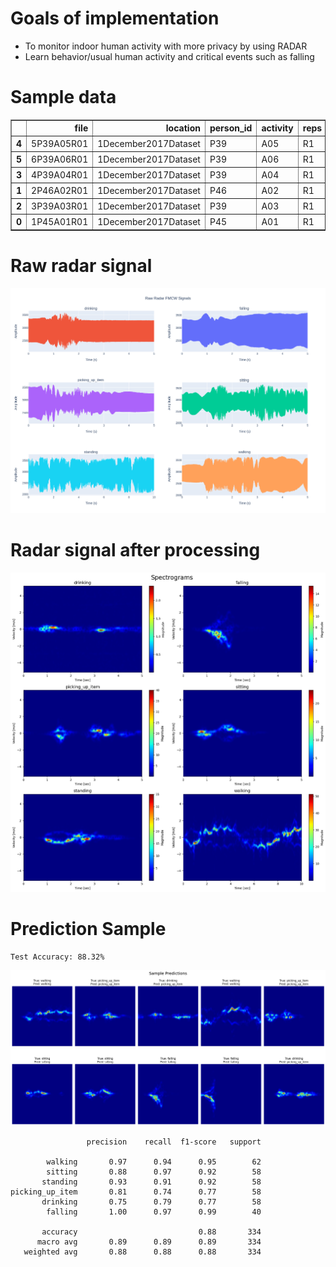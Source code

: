 # Goals of implementation
- To monitor indoor human activity with more privacy by using RADAR
- Learn behavior/usual human activity and critical events such as falling

# Sample data
<div>
<table border="1" class="dataframe">
  <thead>
    <tr style="text-align: right;">
      <th></th>
      <th>file</th>
      <th>location</th>
      <th>person_id</th>
      <th>activity</th>
      <th>reps</th>
      <th>complex_cnt</th>
      <th>duration</th>
      <th>label</th>
    </tr>
  </thead>
  <tbody>
    <tr>
      <th>4</th>
      <td>5P39A05R01</td>
      <td>1December2017Dataset</td>
      <td>P39</td>
      <td>A05</td>
      <td>R1</td>
      <td>640000</td>
      <td>5.0</td>
      <td>drinking</td>
    </tr>
    <tr>
      <th>5</th>
      <td>6P39A06R01</td>
      <td>1December2017Dataset</td>
      <td>P39</td>
      <td>A06</td>
      <td>R1</td>
      <td>640000</td>
      <td>5.0</td>
      <td>falling</td>
    </tr>
    <tr>
      <th>3</th>
      <td>4P39A04R01</td>
      <td>1December2017Dataset</td>
      <td>P39</td>
      <td>A04</td>
      <td>R1</td>
      <td>640000</td>
      <td>5.0</td>
      <td>picking_up_item</td>
    </tr>
    <tr>
      <th>1</th>
      <td>2P46A02R01</td>
      <td>1December2017Dataset</td>
      <td>P46</td>
      <td>A02</td>
      <td>R1</td>
      <td>640000</td>
      <td>5.0</td>
      <td>sitting</td>
    </tr>
    <tr>
      <th>2</th>
      <td>3P39A03R01</td>
      <td>1December2017Dataset</td>
      <td>P39</td>
      <td>A03</td>
      <td>R1</td>
      <td>640000</td>
      <td>5.0</td>
      <td>standing</td>
    </tr>
    <tr>
      <th>0</th>
      <td>1P45A01R01</td>
      <td>1December2017Dataset</td>
      <td>P45</td>
      <td>A01</td>
      <td>R1</td>
      <td>1280000</td>
      <td>10.0</td>
      <td>walking</td>
    </tr>
  </tbody>
</table>
</div>



# Raw radar signal 

![png](figure/raw.png)


# Radar signal after processing
    
![png](figure/processed.png)
    


# Prediction Sample


    Test Accuracy: 88.32%



    
![png](figure/sample_pred.png)
    


                     precision    recall  f1-score   support
    
            walking       0.97      0.94      0.95        62
            sitting       0.88      0.97      0.92        58
           standing       0.93      0.91      0.92        58
    picking_up_item       0.81      0.74      0.77        58
           drinking       0.75      0.79      0.77        58
            falling       1.00      0.97      0.99        40
    
           accuracy                           0.88       334
          macro avg       0.89      0.89      0.89       334
       weighted avg       0.88      0.88      0.88       334
    

